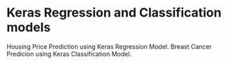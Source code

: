 # Keras Regression and Classification models

Housing Price Prediction using Keras Regression Model.
Breast Cancer Predicion using Keras Classification Model.
